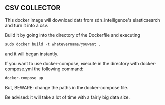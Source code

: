 ## CSV COLLECTOR
This docker image will download data from sdn_intelligence's elasticsearch and turn it into a csv.

Build it by going into the directory of the Dockerfile and executing
 
```python
sudo docker build -t whatevername/youwant .
```

and it will began instantly.


If you want to use docker-compose, execute in the directory with docker-compose.yml the following command:

```python
docker-compose up
```

But, BEWARE: change the paths in the docker-compose file.


Be advised: it will take a lot of time with a fairly big data size. 
